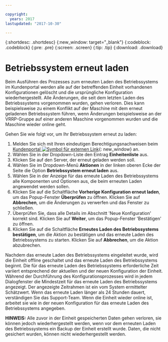 ```yaml
---

copyright:
  years: 2017
lastupdated: "2017-10-30"

---
```


{:shortdesc: .shortdesc}
{:new_window: target="_blank"}
{:codeblock: .codeblock}
{:pre: .pre}
{:screen: .screen}
{:tip: .tip}
{:download: .download}

# Betriebssystem erneut laden
Beim Ausführen des Prozesses zum erneuten Laden des Betriebssystems im Kundenportal werden alle auf der betreffenden Einheit vorhandenen Konfigurationen gelöscht und die ursprüngliche Konfiguration wiederhergestellt. Alle Änderungen, die seit dem letzten Laden des Betriebssystems vorgenommen wurden, gehen verloren. Dies kann beispielsweise zu einem Konflikt auf der Maschine mit dem erneut geladenen Betriebssystem führen, wenn Änderungen beispielsweise an der VRRP-Gruppe auf einer anderen Maschine vorgenommen wurden und die Maschine wieder online geht.

Gehen Sie wie folgt vor, um Ihr Betriebssystem erneut zu laden:

1. Melden Sie sich mit Ihren eindeutigen Berechtigungsnachweisen beim [Kundenportal ![Symbol für externen Link](../../icons/launch-glyph.svg "Symbol für externen Link")](https://control.softlayer.com/){: new_window} an.
2. Wählen Sie in der Dropdown-Liste den Eintrag **Einheitenliste** aus.
3. Klicken Sie auf den Server, der erneut geladen werden soll.
4. Wählen Sie im Dropdown-Menü **Aktionen** in der linken oberen Ecke der Seite die Option **Betriebssystem erneut laden** aus.
5. Wählen Sie in der Anzeige für das erneute Laden des Betriebssystems alle Komponenten und Optionen aus, die beim erneuten Laden angewendet werden sollen. 
6. Klicken Sie auf die Schaltfläche **Vorherige Konfiguration erneut laden**, um das Popup-Fenster **Überprüfen** zu öffnen. Klicken Sie auf **Abbrechen**, um die Änderungen zu verwerfen und das Fenster zu schließen.
7. Überprüfen Sie, dass alle Details im Abschnitt 'Neue Konfiguration' korrekt sind. Klicken Sie auf **Weiter**, um das Popup-Fenster 'Bestätigen' zu öffnen.
8. Klicken Sie auf die Schaltfläche **Erneutes Laden des Betriebssystems bestätigen**, um die Aktion zu bestätigen und das erneute Laden des Betriebssystems zu starten. Klicken Sie auf **Abbrechen**, um die Aktion abzubrechen.

Nachdem das erneute Laden des Betriebssystems eingeleitet wurde, wird die Einheit offline geschaltet und das erneute Laden des Betriebssystems beginnt. Die für das erneute Laden des Betriebssystems erforderliche Zeit variiert entsprechend der aktuellen und der neuen Konfiguration der Einheit. Während der Durchführung des Konfigurationsprozesses wird in jedem Dialogfenster die Mindestzeit für das erneute Laden des Betriebssystems angezeigt. Der angezeigte Zeitrahmen ist ein vom System ermittelter Schätzwert. Wenn das erneute Laden länger als 24 Stunden dauert, verständigen Sie das Support-Team. Wenn die Einheit wieder online ist, arbeitet sie wie in der neuen Konfiguration für das erneute Laden des Betriebssystems angegeben. 

**HINWEIS:** Alle zuvor in der Einheit gespeicherten Daten gehen verloren, sie können jedoch wiederhergestellt werden, wenn vor dem erneuten Laden des Betriebssystems ein Backup der Einheit erstellt wurde. Daten, die nicht gesichert wurden, können nicht wiederhergestellt werden.
